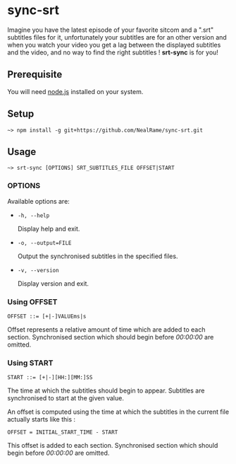 sync-srt
========

Imagine you have the latest episode of your favorite sitcom and a ".srt"
subtitles files for it, unfortunately your subtitles are for an other
version and when you watch your video you get a lag between the displayed
subtitles and the video, and no way to find the right subtitles !
**srt-sync** is for you!


## Prerequisite

You will need [node.js](http://nodejs.org/) installed on your system.


## Setup

```shell
~> npm install -g git+https://github.com/NealRame/sync-srt.git
```

## Usage

```shell
~> srt-sync [OPTIONS] SRT_SUBTITLES_FILE OFFSET|START
```

### OPTIONS
Available options are:

* `-h, --help`

  Display help and exit.

* `-o, --output=FILE`

  Output the synchronised subtitles in the specified files.

* `-v, --version`

  Display version and exit.


### Using OFFSET

    OFFSET ::= [+|-]VALUEms|s

Offset represents a relative amount of time which are added to each section.
Synchronised section which should begin before _00:00:00_ are omitted.


### Using START

    START ::= [+|-][HH:][MM:]SS

The time at which the subtitles should begin to appear. Subtitles are
synchronised to start at the given value.

An offset is computed using the time at which the subtitles in the current file
actually starts like this :

    OFFSET = INITIAL_START_TIME - START

This offset is added to each section.
Synchronised section which should begin before _00:00:00_ are omitted.
